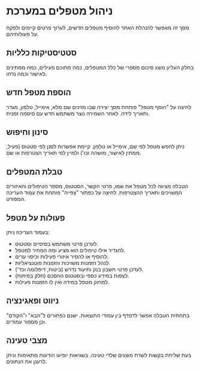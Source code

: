 # ניהול מטפלים במערכת

מסך זה מאפשר להנהלת האתר להוסיף מטפלים חדשים, לערוך פרטים קיימים ולפקח על פעולותיהם.

## סטטיסטיקות כלליות
בחלק העליון מוצג סיכום מספרי של כלל המטפלים, כמה מתוכם פעילים, כמה ממתינים לאישור וכמה נדחו.

## הוספת מטפל חדש
לחיצה על "הוסף מטפל" פותחת מסך יצירה שבו מזינים שם מלא, אימייל, טלפון, מגדר ותאריך לידה. לאחר השמירה נוצר משתמש חדש עם סיסמה זמנית.

## סינון וחיפוש
ניתן לחפש מטפל לפי שם, אימייל או טלפון. קיימת אפשרות לסנן לפי סטטוס (פעיל, ממתין לאישור, מושהה וכו') ולמיין לפי תאריך הצטרפות או שם.

## טבלת המטפלים
הטבלה מציגה לכל מטפל את שמו, פרטי הקשר, הסטטוס, מספר הטיפולים והאיזורים המשויכים ותאריך ההצטרפות. לחיצה על כפתור "צפייה" פותחת את עמוד העריכה המפורט.

## פעולות על מטפל
בעמוד העריכה ניתן:
- לעדכן פרטי משתמש בסיסיים וסטטוס.
- להגדיר אילו טיפולים הוא מציע ומה המחיר למטפל.
- להוסיף או להסיר איזורי פעילות וכיסוי ערים.
- לנהל הזמנות משויכות והזמנות פוטנציאליות.
- לעדכן פרטי חשבון בנק ותיעוד נדרש (ביטוח, דיפלומה וכד').
- לצפות במידע כספי ובסטטוס ההסכם (חלק בפיתוח).
- למחוק מטפל במידה ואין לו הזמנות פעילות.

## ניווט ופאגינציה
בתחתית הטבלה אפשר לדפדף בין עמודי התוצאות. ישנם כפתורים ל"הבא" ו"הקודם" וכן מספור עמודים.

## מצבי טעינה
בעת שליחת בקשות לשרת מוצגים שלדי טעינה. בשגיאות יופיעו הודעות מתאימות וניתן לרענן את הנתונים.
